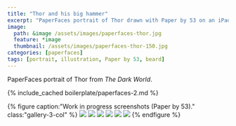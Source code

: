 ```yaml
---
title: "Thor and his big hammer"
excerpt: "PaperFaces portrait of Thor drawn with Paper by 53 on an iPad."
image: 
  path: &image /assets/images/paperfaces-thor.jpg 
  feature: *image
  thumbnail: /assets/images/paperfaces-thor-150.jpg
categories: [paperfaces]
tags: [portrait, illustration, Paper by 53, beard]
---
```


PaperFaces portrait of Thor from *The Dark World*.

{% include_cached boilerplate/paperfaces-2.md %}

{% figure caption:"Work in progress screenshots (Paper by 53)." class:"gallery-3-col" %}
[![](/assets/images/paperfaces-thor-process-1-600.jpg)](/assets/images/paperfaces-thor-process-1-lg.jpg)
[![](/assets/images/paperfaces-thor-process-2-600.jpg)](/assets/images/paperfaces-thor-process-2-lg.jpg)
[![](/assets/images/paperfaces-thor-process-3-600.jpg)](/assets/images/paperfaces-thor-process-3-lg.jpg)
[![](/assets/images/paperfaces-thor-process-4-600.jpg)](/assets/images/paperfaces-thor-process-4-lg.jpg)
[![](/assets/images/paperfaces-thor-process-5-600.jpg)](/assets/images/paperfaces-thor-process-5-lg.jpg)
[![](/assets/images/paperfaces-thor-process-6-600.jpg)](/assets/images/paperfaces-thor-process-6-lg.jpg)
{% endfigure %}
